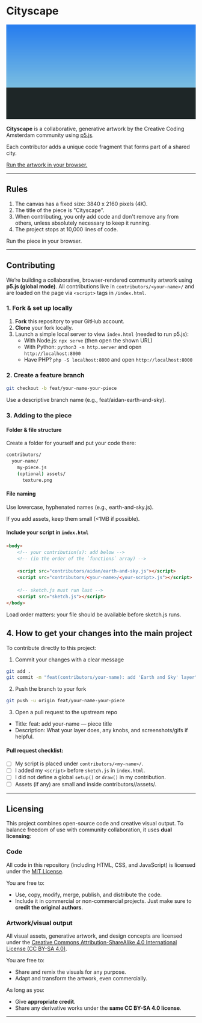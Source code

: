 # Cityscape

[![Cityscape render](./cityscape-resized.png)](https://aidanwyber.github.io/Cityscape/)

**Cityscape** is a collaborative, generative artwork by the Creative Coding Amsterdam community using [p5.js](https://p5js.org/).

Each contributor adds a unique code fragment that forms part of a shared city.

[Run the artwork in your browser.](https://aidanwyber.github.io/Cityscape/)

---

## Rules

1. The canvas has a fixed size: 3840 x 2160 pixels (4K).
2. The title of the piece is "Cityscape".
3. When contributing, you only add code and don't remove any from others, unless absolutely necessary to keep it running.
4. The project stops at 10,000 lines of code.

Run the piece in your browser.

---

## Contributing

We’re building a collaborative, browser-rendered community artwork using **p5.js (global mode)**.
All contributions live in `contributors/<your-name>/` and are loaded on the page via `<script>` tags in `/index.html`.

### 1. Fork & set up locally

1. **Fork** this repository to your GitHub account.
2. **Clone** your fork locally.
3. Launch a simple local server to view `index.html` (needed to run p5.js):
    - With Node.js: `npx serve` (then open the shown URL)
    - With Python: `python3 -m http.server` and open `http://localhost:8000`
    - Have PHP? `php -S localhost:8000` and open `http://localhost:8000`

### 2. Create a feature branch

```bash
git checkout -b feat/your-name-your-piece
```

Use a descriptive branch name (e.g., feat/aidan-earth-and-sky).

### 3. Adding to the piece

#### Folder & file structure

Create a folder for yourself and put your code there:

```bash
contributors/
  your-name/
    my-piece.js
    (optional) assets/
      texture.png
```

#### File naming

Use lowercase, hyphenated names (e.g., earth-and-sky.js).

If you add assets, keep them small (<1MB if possible).

#### Include your script in `index.html`

```html
<body>
	<!-- your contribution(s): add below -->
	<!-- (in the order of the `functions` array) -->

	<script src="contributors/aidan/earth-and-sky.js"></script>
	<script src="contributors/<your-name>/<your-script>.js"></script>

	<!-- sketch.js must run last -->
	<script src="sketch.js"></script>
</body>
```

Load order matters: your file should be available before sketch.js runs.

## 4. How to get your changes into the main project

To contribute directly to this project:

1. Commit your changes with a clear message

```bash
git add .
git commit -m "feat(contributors/your-name): add 'Earth and Sky' layer"
```

2. Push the branch to your fork

```bash
git push -u origin feat/your-name-your-piece
```

3. Open a pull request to the upstream repo

-   Title: feat: add your-name — piece title
-   Description: What your layer does, any knobs, and screenshots/gifs if helpful.

#### Pull request checklist:

-   [ ] My script is placed under `contributors/<my-name>/`.
-   [ ] I added my `<script>` before `sketch.js` in `index.html`.
-   [ ] I did not define a global `setup()` or `draw()` in my contribution.
-   [ ] Assets (if any) are small and inside contributors/<my-name>/assets/.

---

## Licensing

This project combines open-source code and creative visual output.
To balance freedom of use with community collaboration, it uses **dual licensing**:

### Code

All code in this repository (including HTML, CSS, and JavaScript) is licensed under the [MIT License](./LICENSE).

You are free to:

-   Use, copy, modify, merge, publish, and distribute the code.
-   Include it in commercial or non-commercial projects.
    Just make sure to **credit the original authors**.

### Artwork/visual output

All visual assets, generative artwork, and design concepts are licensed under the [Creative Commons Attribution-ShareAlike 4.0 International License (CC BY-SA 4.0)](https://creativecommons.org/licenses/by-sa/4.0/).

You are free to:

-   Share and remix the visuals for any purpose.
-   Adapt and transform the artwork, even commercially.

As long as you:

-   Give **appropriate credit**.
-   Share any derivative works under the **same CC BY-SA 4.0 license**.

---
